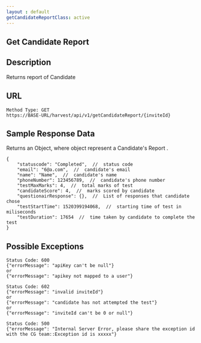 ```yaml
---
layout : default
getCandidateReportClass: active
---
```


Get Candidate Report
---
                                           

Description
---
Returns report of Candidate

URL
---

```
Method Type: GET
https://BASE-URL/harvest/api/v1/getCandidateReport/{inviteId}
```

Sample Response Data
---
Returns an Object, where object represent a Candidate's Report .
```
{
    "statuscode": "Completed",  //  status code
    "email": "6@a.com",  //  candidate's email
    "name": "Name",  //  candidate's name
    "phoneNumber": 123456789,  //  candidate's phone number
    "testMaxMarks": 4,  //  total marks of test
    "candidateScore": 4,  //  marks scored by candidate
    "questionairResponse": {},  //  List of responses that candidate chose
    "testStartTime": 1520399194068,  //  starting time of test in miliseconds
    "testDuration": 17654  //  time taken by candidate to complete the test 
}
```

Possible Exceptions
---
```
Status Code: 600
{"errorMessage": "apiKey can't be null"}
or 
{"errorMessage": "apikey not mapped to a user"}
```
```
Status Code: 602
{"errorMessage": "invalid inviteId"}
or
{"errorMessage": "candidate has not attempted the test"}
or
{"errorMessage": "inviteId can't be 0 or null"}
```
```
Status Code: 500
{"errorMessage": "Internal Server Error, please share the exception id with the CG team::Exception id is xxxxx"}
```

